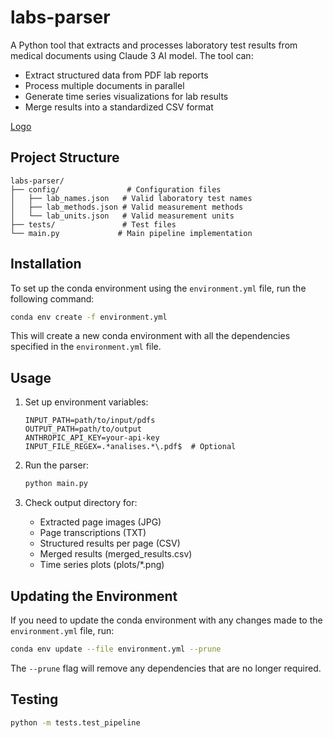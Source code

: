 # labs-parser

A Python tool that extracts and processes laboratory test results from medical documents using Claude 3 AI model. The tool can:
- Extract structured data from PDF lab reports
- Process multiple documents in parallel
- Generate time series visualizations for lab results
- Merge results into a standardized CSV format

[Logo](logo.jpg)

## Project Structure

```
labs-parser/
├── config/               # Configuration files
│   ├── lab_names.json   # Valid laboratory test names
│   ├── lab_methods.json # Valid measurement methods
│   └── lab_units.json   # Valid measurement units
├── tests/               # Test files
└── main.py             # Main pipeline implementation
```

## Installation

To set up the conda environment using the `environment.yml` file, run the following command:

```sh
conda env create -f environment.yml
```

This will create a new conda environment with all the dependencies specified in the `environment.yml` file.

## Usage

1. Set up environment variables:
   ```
   INPUT_PATH=path/to/input/pdfs
   OUTPUT_PATH=path/to/output
   ANTHROPIC_API_KEY=your-api-key
   INPUT_FILE_REGEX=.*analises.*\.pdf$  # Optional
   ```

2. Run the parser:
   ```sh
   python main.py
   ```

3. Check output directory for:
   - Extracted page images (JPG)
   - Page transcriptions (TXT)
   - Structured results per page (CSV)
   - Merged results (merged_results.csv)
   - Time series plots (plots/*.png)

## Updating the Environment

If you need to update the conda environment with any changes made to the `environment.yml` file, run:

```sh
conda env update --file environment.yml --prune
```

The `--prune` flag will remove any dependencies that are no longer required.

## Testing

```sh
python -m tests.test_pipeline
```
